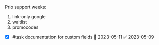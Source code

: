 Prio support weeks:
1. link-only google
2. waitlist
3. promocodes

- [x] #task documentation for custom fields 📅 2023-05-11 ✅ 2023-05-09